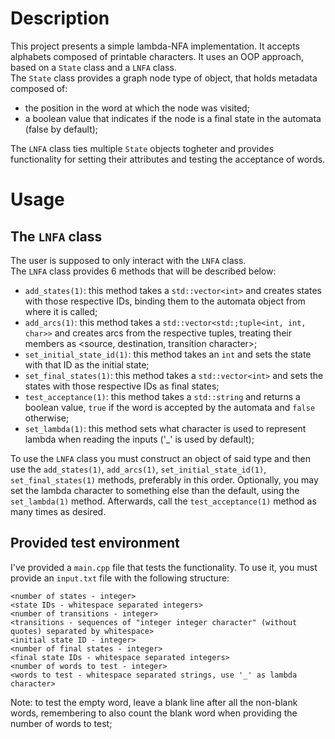 # Description

This project presents a simple lambda-NFA implementation. It accepts alphabets composed of printable characters. It uses an OOP approach, based on a `State` class and a `LNFA` class.  
The `State` class provides a graph node type of object, that holds metadata composed of:  
- the position in the word at which the node was visited;  
- a boolean value that indicates if the node is a final state in the automata (false by default);   

The `LNFA` class ties multiple `State` objects togheter and provides functionality for setting their attributes and testing the acceptance of words.  

# Usage

## The `LNFA` class

The user is supposed to only interact with the `LNFA` class.  
The `LNFA` class provides 6 methods that will be described below:  
- `add_states(1)`: this method takes a `std::vector<int>` and creates states with those respective IDs, binding them to the automata object from where it is called;  
- `add_arcs(1)`: this method takes a `std::vector<std:;tuple<int, int, char>>` and creates arcs from the respective tuples, treating their members as <source, destination, transition character>;  
- `set_initial_state_id(1)`: this method takes an `int` and sets the state with that ID as the initial state;  
- `set_final_states(1)`: this method takes a `std::vector<int>` and sets the states with those respective IDs as final states;  
- `test_acceptance(1)`: this method takes a `std::string` and returns a boolean value, `true` if the word is accepted by the automata and `false` otherwise;  
- `set_lambda(1)`: this method sets what character is used to represent lambda when reading the inputs ('_' is used by default);  

To use the `LNFA` class you must construct an object of said type and then use the `add_states(1)`, `add_arcs(1)`, `set_initial_state_id(1)`, `set_final_states(1)` methods, preferably in this order. Optionally, you may set the lambda character to something else than the default, using the `set_lambda(1)` method.
Afterwards, call the `test_acceptance(1)` method as many times as desired.

## Provided test environment

I've provided a `main.cpp` file that tests the functionality. To use it, you must provide an `input.txt` file with the following structure:
```
<number of states - integer>
<state IDs - whitespace separated integers>
<number of transitions - integer>  
<transitions - sequences of "integer integer character" (without quotes) separated by whitespace>
<initial state ID - integer>  
<number of final states - integer>  
<final state IDs - whitespace separated integers>  
<number of words to test - integer>  
<words to test - whitespace separated strings, use '_' as lambda character>
```
Note: to test the empty word, leave a blank line after all the non-blank words, remembering to also count the blank word when providing the number of words to test;

